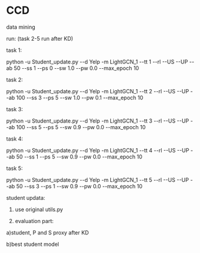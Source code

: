 # CCD
data mining

run: (task 2-5 run after KD)


task 1:

python -u Student_update.py --d Yelp -m LightGCN_1 --tt 1 --rl --US --UP --ab 50 --ss 1 --ps 0 --sw 1.0 --pw 0.0 --max_epoch 10

task 2:

python -u Student_update.py --d Yelp -m LightGCN_1 --tt 2 --rl --US --UP --ab 100 --ss 3 --ps 5 --sw 1.0 --pw 0.1 --max_epoch 10

task 3:

python -u Student_update.py --d Yelp -m LightGCN_1 --tt 3 --rl --US --UP --ab 100 --ss 5 --ps 5 --sw 0.9 --pw 0.0 --max_epoch 10

task 4:

python -u Student_update.py --d Yelp -m LightGCN_1 --tt 4 --rl --US --UP --ab 50 --ss 1 --ps 5 --sw 0.9 --pw 0.0  --max_epoch 10

task 5:

python -u Student_update.py --d Yelp -m LightGCN_1 --tt 5 --rl --US --UP --ab 50 --ss 3 --ps 1 --sw 0.9 --pw 0.0 --max_epoch 10


student updata:

1. use original utils.py

2. evaluation part: 

a)student, P and S proxy after KD

b)best student model
